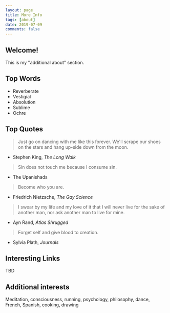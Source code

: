 ```yaml
---
layout: page
title: More Info
tags: [about]
date: 2019-07-09
comments: false
---
```


## Welcome!

This is my "additional about" section.

## Top Words

* Reverberate
* Vestigial
* Absolution
* Sublime
* Ochre

## Top Quotes

> Just go on dancing with me like this forever. We'll scrape our shoes on the stars and hang up-side down from the moon.

- Stephen King, <i>The Long Walk</i>

> Sin does not touch me because I consume sin.

- The Upanishads

> Become who you are.

- Friedrich Nietzsche, <i>The Gay Science</i>

> I swear by my life and my love of it that I will never live for the sake of another man, nor ask another man to live for mine.

- Ayn Rand, <i>Atlas Shrugged</i>

> Forget self and give blood to creation.

- Sylvia Plath, <i>Journals</i>

## Interesting Links
TBD


## Additional interests

Meditation, consciousness, running, psychology, philosophy, dance, French, Spanish, cooking, drawing
